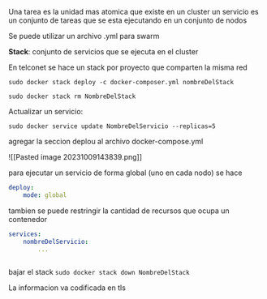 
Una tarea es la unidad mas atomica que existe en un cluster
un servicio es un conjunto de tareas que se esta ejecutando en un conjunto de nodos

Se puede utilizar un archivo .yml para swarm

**Stack**: conjunto de servicios que se ejecuta en el cluster

En telconet se hace un stack por proyecto que comparten la misma red

`sudo docker stack deploy -c docker-composer.yml nombreDelStack`

`sudo docker stack rm NombreDelStack`

Actualizar un servicio:

`sudo docker service update NombreDelServicio --replicas=5 `

agregar la seccion deplou al archivo docker-compose.yml

![[Pasted image 20231009143839.png]]

para ejecutar un servicio de forma global (uno en cada nodo) se hace
```yml
deploy:
	mode: global
```
tambien se puede restringir la cantidad de recursos que ocupa un contenedor
```yaml
services:
	nombreDelServicio:
		...
		
```

bajar el stack 
`sudo docker stack down NombreDelStack`


La informacion va codificada en tls